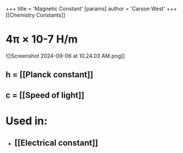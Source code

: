 +++
 title = 'Magnetic Constant'
[params]
	author = 'Carson West'
+++
[[Chemistry Constants]]
# 4π × 10-7 H/m
![[Screenshot 2024-09-06 at 10.24.03 AM.png]]
## h = [[Planck constant]]
## c = [[Speed of light]]

# Used in:
- ## [[Electrical constant]]


